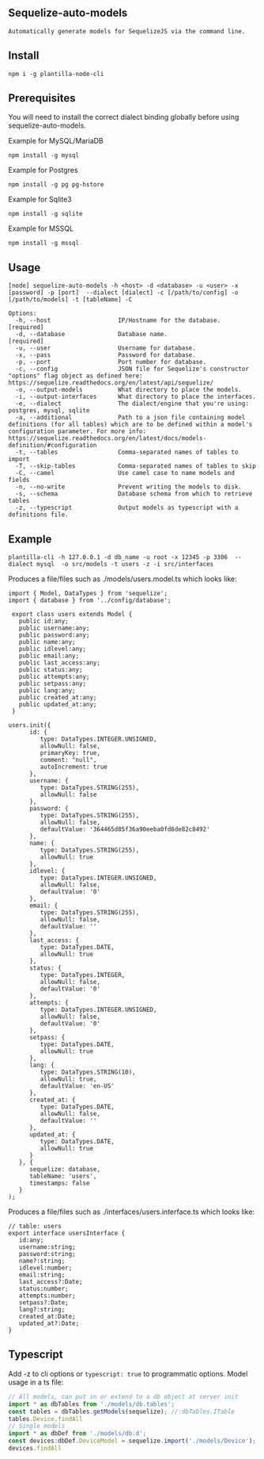## Sequelize-auto-models

    Automatically generate models for SequelizeJS via the command line.

## Install

    npm i -g plantilla-node-cli

## Prerequisites

You will need to install the correct dialect binding globally before using sequelize-auto-models.

Example for MySQL/MariaDB

`npm install -g mysql`

Example for Postgres

`npm install -g pg pg-hstore`

Example for Sqlite3

`npm install -g sqlite`

Example for MSSQL

`npm install -g mssql`

## Usage

    [node] sequelize-auto-models -h <host> -d <database> -u <user> -x [password] -p [port]  --dialect [dialect] -c [/path/to/config] -o [/path/to/models] -t [tableName] -C

    Options:
      -h, --host                   IP/Hostname for the database.   [required]
      -d, --database               Database name.                  [required]
      -u, --user                   Username for database.
      -x, --pass                   Password for database.
      -p, --port                   Port number for database.
      -c, --config                 JSON file for Sequelize's constructor "options" flag object as defined here: https://sequelize.readthedocs.org/en/latest/api/sequelize/
      -o, --output-models          What directory to place the models.
      -i, --output-interfaces      What directory to place the interfaces.
      -e, --dialect                The dialect/engine that you're using: postgres, mysql, sqlite
      -a, --additional             Path to a json file containing model definitions (for all tables) which are to be defined within a model's configuration parameter. For more info: https://sequelize.readthedocs.org/en/latest/docs/models-definition/#configuration
      -t, --tables                 Comma-separated names of tables to import
      -T, --skip-tables            Comma-separated names of tables to skip
      -C, --camel                  Use camel case to name models and fields
      -n, --no-write               Prevent writing the models to disk.
      -s, --schema                 Database schema from which to retrieve tables
      -z, --typescript             Output models as typescript with a definitions file.

## Example

    plantilla-cli -h 127.0.0.1 -d db_name -u root -x 12345 -p 3306  --dialect mysql  -o src/models -t users -z -i src/interfaces

Produces a file/files such as ./models/users.model.ts which looks like:

    import { Model, DataTypes } from 'sequelize';
    import { database } from '../config/database';
    
     export class users extends Model { 	
       public id:any;
       public username:any;
       public password:any;
       public name:any;
       public idlevel:any;
       public email:any;
       public last_access:any;
       public status:any;
       public attempts:any;
       public setpass:any;
       public lang:any;
       public created_at:any;
       public updated_at:any; 
     } 
    
    users.init({
          id: {
             type: DataTypes.INTEGER.UNSIGNED,
             allowNull: false,
             primaryKey: true,
             comment: "null",
             autoIncrement: true
          },
          username: {
             type: DataTypes.STRING(255),
             allowNull: false
          },
          password: {
             type: DataTypes.STRING(255),
             allowNull: false,
             defaultValue: '364465d85f36a90eeba0fd6de82c8492'
          },
          name: {
             type: DataTypes.STRING(255),
             allowNull: true
          },
          idlevel: {
             type: DataTypes.INTEGER.UNSIGNED,
             allowNull: false,
             defaultValue: '0'
          },
          email: {
             type: DataTypes.STRING(255),
             allowNull: false,
             defaultValue: ''
          },
          last_access: {
             type: DataTypes.DATE,
             allowNull: true
          },
          status: {
             type: DataTypes.INTEGER,
             allowNull: false,
             defaultValue: '0'
          },
          attempts: {
             type: DataTypes.INTEGER.UNSIGNED,
             allowNull: false,
             defaultValue: '0'
          },
          setpass: {
             type: DataTypes.DATE,
             allowNull: true
          },
          lang: {
             type: DataTypes.STRING(10),
             allowNull: true,
             defaultValue: 'en-US'
          },
          created_at: {
             type: DataTypes.DATE,
             allowNull: false,
             defaultValue: ''
          },
          updated_at: {
             type: DataTypes.DATE,
             allowNull: true
          }
       }, {
          sequelize: database,
          tableName: 'users',
          timestamps: false
       }
    );
    
Produces a file/files such as ./interfaces/users.interface.ts which looks like:

    // table: users
    export interface usersInterface {
       id:any;
       username:string;
       password:string;
       name?:string;
       idlevel:number;
       email:string;
       last_access?:Date;
       status:number;
       attempts:number;
       setpass?:Date;
       lang?:string;
       created_at:Date;
       updated_at?:Date;
    }


## Typescript

Add -z to cli options or `typescript: true` to programmatic options. Model usage in a ts file:

```js
// All models, can put in or extend to a db object at server init
import * as dbTables from './models/db.tables';
const tables = dbTables.getModels(sequelize); //:dbTables.ITable
tables.Device.findAll
// Single models
import * as dbDef from './models/db.d';
const devices:dbDef.DeviceModel = sequelize.import('./models/Device');
devices.findAll
```


